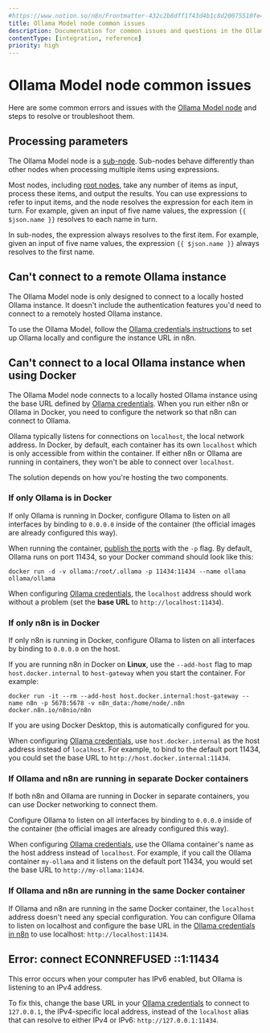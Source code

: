 ```yaml
---
#https://www.notion.so/n8n/Frontmatter-432c2b8dff1f43d4b1c8d20075510fe4
title: Ollama Model node common issues
description: Documentation for common issues and questions in the Ollama Model node in n8n, a workflow automation platform. Includes details of the issue and suggested solutions.
contentType: [integration, reference]
priority: high
---
```


# Ollama Model node common issues

Here are some common errors and issues with the [Ollama Model node](/integrations/builtin/cluster-nodes/sub-nodes/n8n-nodes-langchain.lmollama/index.md) and steps to resolve or troubleshoot them.

## Processing parameters

The Ollama Model node is a [sub-node](/glossary.md#sub-node-n8n). Sub-nodes behave differently than other nodes when processing multiple items using expressions.

Most nodes, including [root nodes](/glossary.md#root-node-n8n), take any number of items as input, process these items, and output the results. You can use expressions to refer to input items, and the node resolves the expression for each item in turn. For example, given an input of five name values, the expression `{{ $json.name }}` resolves to each name in turn.

In sub-nodes, the expression always resolves to the first item. For example, given an input of five name values, the expression `{{ $json.name }}` always resolves to the first name.

## Can't connect to a remote Ollama instance

The Ollama Model node is only designed to connect to a locally hosted Ollama instance. It doesn't include the authentication features you'd need to connect to a remotely hosted Ollama instance.

To use the Ollama Model, follow the [Ollama credentials instructions](/integrations/builtin/credentials/ollama.md) to set up Ollama locally and configure the instance URL in n8n.

## Can't connect to a local Ollama instance when using Docker

The Ollama Model node connects to a locally hosted Ollama instance using the base URL defined by [Ollama credentials](/integrations/builtin/credentials/ollama.md). When you run either n8n or Ollama in Docker, you need to configure the network so that n8n can connect to Ollama.

Ollama typically listens for connections on `localhost`, the local network address. In Docker, by default, each container has its own `localhost` which is only accessible from within the container. If either n8n or Ollama are running in containers, they won't be able to connect over `localhost`.

The solution depends on how you're hosting the two components.

### If only Ollama is in Docker

If only Ollama is running in Docker, configure Ollama to listen on all interfaces by binding to `0.0.0.0` inside of the container (the official images are already configured this way).

When running the container, [publish the ports](https://docs.docker.com/get-started/docker-concepts/running-containers/publishing-ports/) with the `-p` flag. By default, Ollama runs on port 11434, so your Docker command should look like this:

```shell
docker run -d -v ollama:/root/.ollama -p 11434:11434 --name ollama ollama/ollama
```

When configuring [Ollama credentials](/integrations/builtin/credentials/ollama.md), the `localhost` address should work without a problem (set the **base URL** to `http://localhost:11434`).

### If only n8n is in Docker

If only n8n is running in Docker, configure Ollama to listen on all interfaces by binding to `0.0.0.0` on the host.

If you are running n8n in Docker on **Linux**, use the `--add-host` flag to map `host.docker.internal` to `host-gateway` when you start the container. For example:

```shell
docker run -it --rm --add-host host.docker.internal:host-gateway --name n8n -p 5678:5678 -v n8n_data:/home/node/.n8n docker.n8n.io/n8nio/n8n
```

If you are using Docker Desktop, this is automatically configured for you.

When configuring [Ollama credentials](/integrations/builtin/credentials/ollama.md), use `host.docker.internal` as the host address instead of `localhost`. For example, to bind to the default port 11434, you could set the base URL to `http://host.docker.internal:11434`.

### If Ollama and n8n are running in separate Docker containers

If both n8n and Ollama are running in Docker in separate containers, you can use Docker networking to connect them.

Configure Ollama to listen on all interfaces by binding to `0.0.0.0` inside of the container (the official images are already configured this way).

When configuring [Ollama credentials](/integrations/builtin/credentials/ollama.md), use the Ollama container's name as the host address instead of `localhost`. For example, if you call the Ollama container `my-ollama` and it listens on the default port 11434, you would set the base URL to `http://my-ollama:11434`.

### If Ollama and n8n are running in the same Docker container

If Ollama and n8n are running in the same Docker container, the `localhost` address doesn't need any special configuration. You can configure Ollama to listen on localhost and configure the base URL in the [Ollama credentials in n8n](/integrations/builtin/credentials/ollama.md) to use localhost: `http://localhost:11434`.

<!-- vale from-microsoft.HeadingColons = NO -->
## Error: connect ECONNREFUSED ::1:11434
<!-- vale from-microsoft.HeadingColons = YES -->

This error occurs when your computer has IPv6 enabled, but Ollama is listening to an IPv4 address.

To fix this, change the base URL in your [Ollama credentials](/integrations/builtin/credentials/ollama.md) to connect to `127.0.0.1`, the IPv4-specific local address, instead of the `localhost` alias that can resolve to either IPv4 or IPv6: `http://127.0.0.1:11434`.
